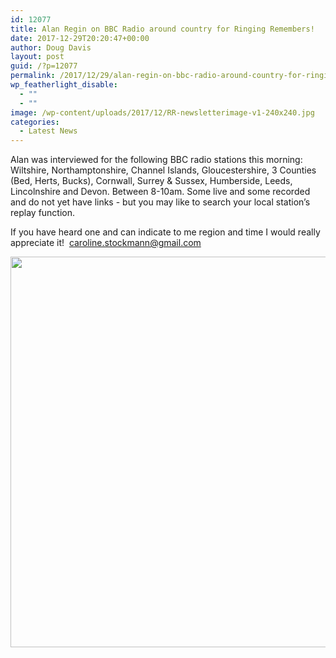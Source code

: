 ```yaml
---
id: 12077
title: Alan Regin on BBC Radio around country for Ringing Remembers!
date: 2017-12-29T20:20:47+00:00
author: Doug Davis
layout: post
guid: /?p=12077
permalink: /2017/12/29/alan-regin-on-bbc-radio-around-country-for-ringing-remembers/
wp_featherlight_disable:
  - ""
  - ""
image: /wp-content/uploads/2017/12/RR-newsletterimage-v1-240x240.jpg
categories:
  - Latest News
---
```

Alan was interviewed for the following BBC radio stations this morning: Wiltshire, Northamptonshire, Channel Islands, Gloucestershire, 3 Counties (Bed, Herts, Bucks), Cornwall, Surrey & Sussex, Humberside, Leeds, Lincolnshire and Devon. Between 8-10am. Some live and some recorded and do not yet have links - but you may like to search your local station’s replay function.

If you have heard one and can indicate to me region and time I would really appreciate it!  <caroline.stockmann@gmail.com>

<p style="text-align: center;">
  <a href="https://cccbr.org.uk/wp-content/uploads/2017/12/RR-newsletterimage-v1.jpg"><img loading="lazy" class="alignnone size-full wp-image-12011" src="https://cccbr.org.uk/wp-content/uploads/2017/12/RR-newsletterimage-v1.jpg" alt="" width="1458" height="625" srcset="https://cccbr.org.uk/wp-content/uploads/2017/12/RR-newsletterimage-v1.jpg 1458w, https://cccbr.org.uk/wp-content/uploads/2017/12/RR-newsletterimage-v1-300x129.jpg 300w, https://cccbr.org.uk/wp-content/uploads/2017/12/RR-newsletterimage-v1-768x329.jpg 768w, https://cccbr.org.uk/wp-content/uploads/2017/12/RR-newsletterimage-v1-1024x439.jpg 1024w, https://cccbr.org.uk/wp-content/uploads/2017/12/RR-newsletterimage-v1-600x257.jpg 600w" sizes="(max-width: 1458px) 100vw, 1458px" /></a>
</p>
